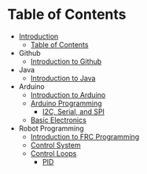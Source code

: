 # Table of Contents

* [Introduction](README.md)
  * [Table of Contents](TOC.md)
* Github
  * [Introduction to Github](github/intro.md)
* Java
  * [Introduction to Java](java/intro.md)
* Arduino
  * [Introduction to Arduino](arduino/intro.md)
  * [Arduino Programming](arduino/programming.md)
    * [I2C, Serial, and SPI](arduino/comm.md)
  * [Basic Electronics](arduino/electrical.md)
* Robot Programming
  * [Introduction to FRC Programming](frc/intro.md)
  * [Control System](frc/system.md)
  * [Control Loops](frc/control.md)
    * [PID](frc/pid.md)
